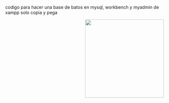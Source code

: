 codigo para hacer una base de batos en mysql, workbench y myadmin de xampp solo copia y pega 

<picture> <img align="right" src="![image](https://github.com/user-attachments/assets/2e27faf8-dd5a-4d0c-9dd2-89b4bb9ac28d)
" width = 250px></picture>
